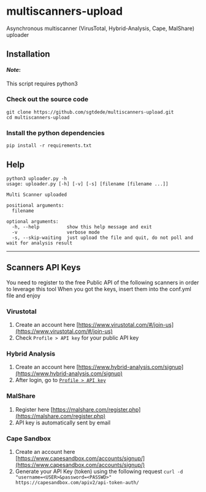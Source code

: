 # multiscanners-upload
Asynchronous multiscanner (VirusTotal, Hybrid-Analysis, Cape, MalShare) uploader

## Installation
#### *Note*:
This script requires python3

### Check out the source code
```
git clone https://github.com/sgtdede/multiscanners-upload.git
cd multiscanners-upload
```
### Install the python dependencies
```
pip install -r requirements.txt
```

## Help
```
python3 uploader.py -h
usage: uploader.py [-h] [-v] [-s] [filename [filename ...]]

Multi Scanner uploaded

positional arguments:
  filename

optional arguments:
  -h, --help          show this help message and exit
  -v                  verbose mode
  -s, --skip-waiting  just upload the file and quit, do not poll and wait for analysis result
```

* * *
## Scanners API Keys
You need to register to the free Public API of the following scanners in order to leverage this tool
When you got the keys, insert them into the conf.yml file and enjoy

### Virustotal

1. Create an account here [https://www.virustotal.com/#/join-us](https://www.virustotal.com/#/join-us)
2. Check `Profile > API key` for your public API key

### Hybrid Analysis

1. Create an account here [https://www.hybrid-analysis.com/signup](https://www.hybrid-analysis.com/signup)
2. After login, go to [`Profile > API key`](https://www.hybrid-analysis.com/my-account?tab=%23api-key-tab)

### MalShare

1. Register here [https://malshare.com/register.php](https://malshare.com/register.php)
2. API key is automatically sent by email

### Cape Sandbox

1. Create an account here [https://www.capesandbox.com/accounts/signup/](https://www.capesandbox.com/accounts/signup/)
2. Generate your API Key (token) using the following request
`curl -d "username=<USER>&password=<PASSWD>" https://capesandbox.com/apiv2/api-token-auth/`
